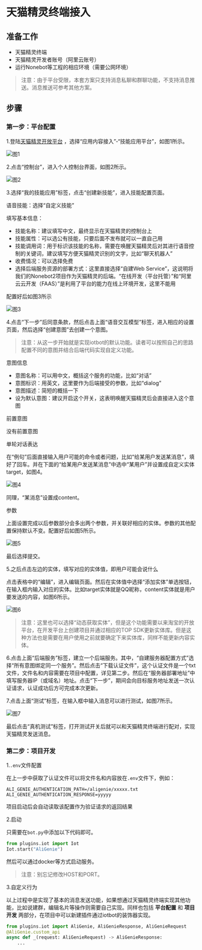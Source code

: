 # 天猫精灵终端接入

## 准备工作

- 天猫精灵终端
- 天猫精灵开发者账号（阿里云账号）
- 运行Nonebot等工程的相应环境（需要公网环境）

> 注意：由于平台受限，本套方案只支持消息私聊和群聊功能，不支持消息推送。消息推送可参考其他方案。

## 步骤

### 第一步：平台配置

1.登陆[天猫精灵开放平台](https://product.aligenie.com/) ，选择“应用内容接入”-“技能应用平台”，如图1所示。

![图1](./img/ali_genie1.PNG)

2.点击“控制台”，进入个人控制台界面，如图2所示。

![图2](./img/ali_genie2.PNG)

3.选择“我的技能应用”标签，点击“创建新技能”，进入技能配置页面。

语音技能：选择“自定义技能”

填写基本信息：

* 技能名称：建议填写中文，最终显示在天猫精灵的控制台上
* 技能属性：可以选公有技能，只要后面不发布就可以一直自己用
* 技能调用词：用于标识该技能的名称，需要在唤醒天猫精灵后对其进行语音控制的关键词，建议填写方便天猫精灵识别的文字，比如“聊天机器人”
* 收费情况：可以选择免费
* 选择后端服务资源的部署方式：这里直接选择“自建Web Service”，这说明将我们的Nonebot2项目作为天猫精灵的后端。“在线开发（平台托管）”和“阿里云云开发（FAAS）”是利用了平台的能力在线上环境开发，这里不能用

配置好后如图3所示

![图3](./img/ali_genie3.PNG)

4.点击“下一步”后同意条款，然后点击上面“语音交互模型”标签，进入相应的设置页面，然后选择“创建意图”去创建一个意图。

> 注意：从这一步开始就是实现iotbot的默认功能。读者可以按照自己的思路配置不同的意图并结合后端代码实现自定义功能。

意图信息

* 意图名称：可以用中文，概括这个服务的功能，比如“对话”
* 意图标识：用英文，这里要作为后端接受的参数，比如“dialog”
* 意图描述：简短的概括一下
* 设为默认意图：建议开启这个开关，这表明唤醒天猫精灵后会直接进入这个意图

前置意图

没有前置意图

单轮对话表达

在“例句”后面直接输入用户可能的命令或者问题，比如“给某用户发送某消息”，填好了回车。并在下面的“给某用户发送某消息”中选中“某用户”并设置成自定义实体target，如图4。

![图4](./img/ali_genie4.PNG)

同理，“某消息”设置成content。

参数

上面设置完成以后参数部分会多出两个参数，并关联好相应的实体。参数的其他配置保持默认不变。配置好后如图5所示。

![图5](./img/ali_genie5.PNG)

最后选择提交。

5.之后点击左边的实体，填写对应的实体值，即用户可能会说什么

点击表格中的“编辑”，进入编辑页面。然后在实体值中选择“添加实体”单选按钮，在输入框内输入对应的实体。比如target实体就是QQ昵称，content实体就是用户要发送的内容，如图6所示。

![图6](./img/ali_genie6.PNG)

> 注意：这里也可以选择“动态获取实体”，但是这个功能需要以来淘宝的开放平台，在开发平台上创建项目并通过相应的TOP SDK更新实体库。但是这种方法也是需要在用户使用之前就要确定下来实体库，同样不能更新内容实体。

6.点击上面“后端服务”标签，建立一个后端服务。其中，“自建服务器配置方式”选择“所有意图绑定同一个服务”。然后点击“下载认证文件”，这个认证文件是一个txt文件，文件名和内容需要在项目中配置，详见第二步。然后在“服务器部署地址”中填写服务器IP（或域名）地址。点击“下一步”，期间会向目标服务地址发送一次认证请求，认证成功后方可完成本次更新。

7.点击上面“测试”标签，在输入框中输入消息可以进行测试，如图7所示。

![图7](./img/ali_genie7.PNG)

最后点击“真机测试”标签，打开测试开关后就可以和天猫精灵终端进行配对，实现天猫精灵发送消息。

### 第二步：项目开发

1.`.env`文件配置

在上一步中获取了认证文件可以将文件名和内容放在`.env`文件下，例如：

```text
ALI_GENIE_AUTHENTICATION_PATH=/aligenie/xxxxx.txt
ALI_GENIE_AUTHENTICATION_RESPONSE=yyyyy
```

项目启动后会自动读取该配置作为验证请求的返回结果

2.启动

只需要在`bot.py`中添加以下代码即可。
```python
from plugins.iot import Iot
Iot.start("AliGenie")
```
然后可以通过docker等方式启动服务。

> 注意：别忘记修改HOST和PORT。

3.自定义行为

以上过程中是实现了基本的消息发送功能，如果想通过天猫精灵终端实现其他功能，比如说建群，编辑名片等操作则需要自己实现。同样也包括 __平台配置__ 和 __项目开发__ 两部分，在项目中可以新建插件通过iotbot的装饰器实现。

```python
from plugins.iot import AliGenie, AliGenieResponse, AliGenieRequest
@AliGenie.custom_api
async def _(request: AliGenieRequest) -> AliGenieResponse:
    ...
```